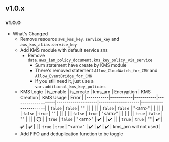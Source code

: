 ## v1.0.x

### v1.0.0

- What's Changed
    - Remove resource `aws_kms_key.service_key` and `aws_kms_alias.service_key` 
    - Add KMS module with default service sns
        - Remove `data.aws_iam_policy_document.kms_key_policy_via_service`
            - Sum statement have create by KMS module
            - There's removed statement `Allow_CloudWatch_for_CMK` and `Allow_EventBridge_for_CMK`
            - If you still need it, just use a `var.additional_kms_key_policies`
    - KMS Logic
        | is_enable | is_create | kms_arn   | Encryption         | KMS Creation       | KMS Usage          | Error                 |
        |-----------|-----------|-----------|--------------------|--------------------|--------------------|-----------------------|
        | `false`   | `false`   | ""        |                    |                    |                    |                       |
        | `false`   | `false`   | "\<arn\>" |                    |                    |                    |                       |
        | `false`   | `true`    | ""        |                    |                    |                    |                       |
        | `false`   | `true`    | "\<arn\>" |                    |                    |                    |                       |
        | `true`    | `false`   | ""        |                    |                    |                    | :o:                   |
        | `true`    | `false`   | "\<arn\>" | :heavy_check_mark: |                    | :heavy_check_mark: |                       |
        | `true`    | `true`    | ""        | :heavy_check_mark: | :heavy_check_mark: | :heavy_check_mark: |                       |
        | `true`    | `true`    | "\<arn\>" | :heavy_check_mark: | :heavy_check_mark: | :heavy_check_mark: | kms_arn will not used |
    - Add FIFO and deduplication function to be toggle
